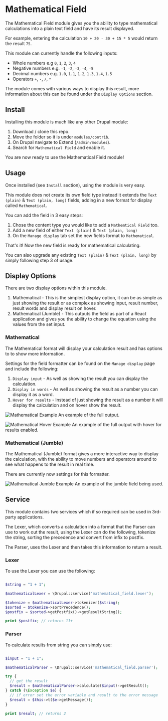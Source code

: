 # Mathematical Field

The Mathematical Field module gives you the ability to type mathematical calculations into a plain text field and have its result displayed.

For example, entering the calculation `10 + 20 - 30 + 15 * 5` would return the result `75`.

This module can currently handle the following inputs:

- Whole numbers e.g `0`, `1`, `2`, `3`, `4`
- Negative numbers e.g. `-1`, `-2`, `-3`, `-4`, `-5`
- Decimal numbers e.g. `1.0`, `1.1`, `1.2`, `1.3`, `1.4`, `1.5`
- Operators `+`, `-`, `/`, `*`

The module comes with various ways to display this result, more information about this can be found under the `Display Options` section.


## Install

Installing this module is much like any other Drupal module:

1. Download / clone this repo.
2. Move the folder so it is under `modules/contrib`.
3. On Drupal navigate to Extend (`/admin/modules`).
4. Search for `Mathematical Field` and enable it.

You are now ready to use the Mathematical Field module!


## Usage

Once installed (see `Install` section), using the module is very easy.

This module does not create its own field type instead it extends the `Text (plain)` & `Text (plain, long)` fields, adding in a new format for display called `Mathematical`.

You can add the field in 3 easy steps:

1. Chose the content type you would like to add a `Mathemtical Field` too.
2. Add a new field of either `Text (plain)` & `Text (plain, long)`
3. On the `Manage display` tab set the new fields format to `Mathematical`.

That's it! Now the new field is ready for mathematical calculating.

You can also upgrade any existing `Text (plain)` & `Text (plain, long)` by simply following step 3 of usage.

## Display Options

There are two display options within this module.

1. Mathematical - This is the simplest display option, it can be as simple as just showing the result or as complex as showing input, result number, result words and display result on hover.  
2. Mathematical (Jumble) - This outputs the field as part of a React application and gives you the ability to change the equation using the values from the set input.

### Mathematical

The Mathematical format will display your calculation result and has options to to show more information.

Settings for the field formatter can be found on the `Manage display` page and include the following:

1. `Display input` - As well as showing the result you can display the calculation.
2. `Display in words` - As well as showing the result as a number you can display it as a word.
3. `Hover for results` - Instead of just showing the result as a number it will display the calculation and on hover show the result.

![Mathematical Example](https://i.imgur.com/NYlnvOk.png)
An example of the full output.

![Mathematical Hover Example](https://media.giphy.com/media/JROqIgxwwJArHoHnMQ/giphy.gif)
An example of the full output with hover for results enabled.

### Mathematical (Jumble)

The Mathematical (Jumble) format gives a more interactive way to display the calculation, with the ability to move numbers and operators around to see what happens to the result in real time.

There are currently now settings for this formatter.

![Mathematical Jumble Example](https://media.giphy.com/media/TL6epnb9u2QZSWe9mo/giphy.gif)
An example of the jumble field being used.


## Service

This module contains two services which if so required can be used in 3rd-party applications.

The Lexer, which converts a calculation into a format that the Parser can use to work out the result, using the Lexer can do the following, tokenize the string, sorting the precedence and convert from infix to postfix.

The Parser, uses the Lexer and then takes this information to return a result.


### Lexer

To use the Lexer you can use the following:

```php

$string = "1 + 1";

$mathematicalLexer = \Drupal::service('mathematical_field.lexer');

$tokenize = $mathematicalLexer->tokenizer($string);
$sorted = $tokenize->sortPrecedence();
$postfix = $sorted->getPostfix()->getResultString();

print $postfix; // returns 11+

```

### Parser

To calculate results from string you can simply use:

```php

$input = "1 + 1";

$mathematicalParser = \Drupal::service('mathematical_field.parser');

try {
  // get the result
  $result = $mathematicalParser->calculate($input)->getResult();
} catch (\Exception $e) {
  // if error set the error variable and result to the error message
  $result = $this->t($e->getMessage());
}

print $result; // returns 2

```
